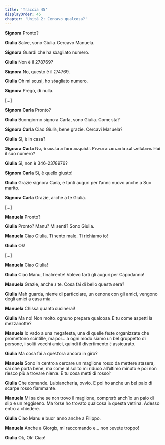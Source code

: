 ```yaml
---
title: 'Traccia 45'
displayOrder: 45
chapter: 'Unità 2: Cercavo qualcosa?'
---
```


**Signora** Pronto?

**Giulia** Salve, sono Giulia. Cercavo Manuela.

**Signora** Guardi che ha sbagliato numero.

**Giulia** Non è il 278769?

**Signora** No, questo è il 274769.

**Giulia** Oh mi scusi, ho sbagliato numero.

**Signora** Prego, di nulla.

[...]

**Signora Carla** Pronto?

**Giulia** Buongiorno signora Carla, sono Giulia. Come sta?

**Signora Carla** Ciao Giulia, bene grazie. Cercavi Manuela?

**Giulia** Sì, è in casa?

**Signora Carla** No, è uscita a fare acquisti. Prova a cercarla sul cellulare. Hai il suo numero?

**Giulia** Sì, non è 346-2378976?

**Signora Carla** Sì, è quello giusto!

**Giulia** Grazie signora Carla, e tanti auguri per l’anno nuovo anche a Suo marito.

**Signora Carla** Grazie, anche a te Giulia.

[...]

**Manuela** Pronto?

**Giulia** Pronto? Manu? Mi senti? Sono Giulia.

**Manuela** Ciao Giulia. Ti sento male. Ti richiamo io!

**Giulia** Ok!

[...]

**Manuela** Ciao Giulia!

**Giulia** Ciao Manu, finalmente! Volevo farti gli auguri per Capodanno!

**Manuela** Grazie, anche a te. Cosa fai di bello questa sera?

**Giulia** Mah guarda, niente di particolare, un cenone con gli amici, vengono degli amici a casa mia.

**Manuela** Chissà quanto cucinerai!

**Giulia** Ma no! Non molto, ognuno prepara qualcosa. E tu come aspetti la mezzanotte?

**Manuela** Io vado a una megafesta, una di quelle feste organizzate che promettono scintille, ma poi... a ogni modo siamo un bel gruppetto di persone, i soliti vecchi amici, quindi il divertimento è assicurato.

**Giulia** Ma cosa fai a quest’ora ancora in giro?

**Manuela** Sono in centro a cercare un maglione rosso da mettere stasera, sai che porta bene, ma come al solito mi riduco all’ultimo minuto e poi non riesco più a trovare niente. E tu cosa metti di rosso?

**Giulia** Che domande. La biancheria, ovvio. E poi ho anche un bel paio di scarpe rosso fiammante.

**Manuela** Mi sa che se non trovo il maglione, comprerò anch’io un paio di slip e un reggiseno. Ma forse ho trovato qualcosa in questa vetrina. Adesso entro a chiedere.

**Giulia** Ciao Manu e buon anno anche a Filippo.

**Manuela** Anche a Giorgio, mi raccomando e... non bevete troppo!

**Giulia** Ok, Ok! Ciao!
